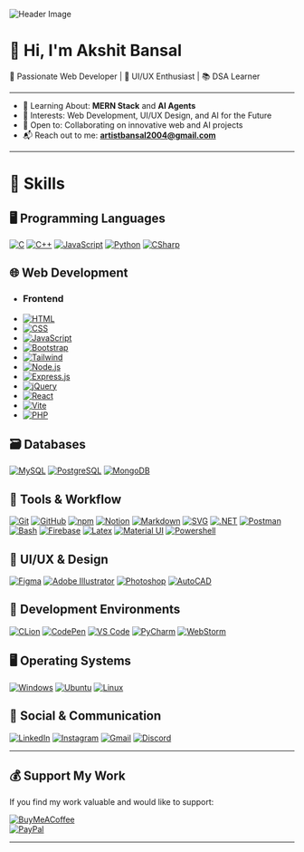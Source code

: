 ![Header Image](./GitHub%20Profile%20Header%20Image.png)

# 👋 Hi, I'm Akshit Bansal

🚀 Passionate Web Developer | 🎨 UI/UX Enthusiast | 📚 DSA Learner

---

- 🌱 Learning About: **MERN Stack** and **AI Agents**  
- 👀 Interests: Web Development, UI/UX Design, and AI for the Future  
- 🤝 Open to: Collaborating on innovative web and AI projects  
- 📬 Reach out to me: **artistbansal2004@gmail.com**

---

# 💼 Skills

## 🖥️ Programming Languages  
[![C](https://skillicons.dev/icons?i=c)]() 
[![C++](https://skillicons.dev/icons?i=cpp)]()
[![JavaScript](https://skillicons.dev/icons?i=js)]()
[![Python](https://skillicons.dev/icons?i=py)]()
[![CSharp](https://skillicons.dev/icons?i=cs)]()

## 🌐 Web Development
- ### Frontend
- [![HTML](https://skillicons.dev/icons?i=html)]()
- [![CSS](https://skillicons.dev/icons?i=css)]()
- [![JavaScript](https://skillicons.dev/icons?i=js)]()
- [![Bootstrap](https://skillicons.dev/icons?i=bootstrap)]()
- [![Tailwind](https://skillicons.dev/icons?i=tailwind)]()
- [![Node.js](https://skillicons.dev/icons?i=nodejs)]()
- [![Express.js](https://skillicons.dev/icons?i=express)]()
- [![jQuery](https://skillicons.dev/icons?i=jquery)]()
- [![React](https://skillicons.dev/icons?i=react)]()
- [![Vite](https://skillicons.dev/icons?i=vite)]()
- [![PHP](https://skillicons.dev/icons?i=php)]()

## 🗃️ Databases  
[![MySQL](https://skillicons.dev/icons?i=mysql)]()
[![PostgreSQL](https://skillicons.dev/icons?i=postgres)]()
[![MongoDB](https://skillicons.dev/icons?i=mongodb)]()

## 🔧 Tools & Workflow  
[![Git](https://skillicons.dev/icons?i=git)]()
[![GitHub](https://skillicons.dev/icons?i=github)]()
[![npm](https://skillicons.dev/icons?i=npm)]()
[![Notion](https://skillicons.dev/icons?i=notion)]()
[![Markdown](https://skillicons.dev/icons?i=md)]()
[![SVG](https://skillicons.dev/icons?i=svg)]()
[![.NET](https://skillicons.dev/icons?i=dotnet)]()
[![Postman](https://skillicons.dev/icons?i=postman)]()
[![Bash](https://skillicons.dev/icons?i=bash)]()
[![Firebase](https://skillicons.dev/icons?i=firebase)]()
[![Latex](https://skillicons.dev/icons?i=latex)]()
[![Material UI](https://skillicons.dev/icons?i=materialui)]()
[![Powershell](https://skillicons.dev/icons?i=powershell)]()


## 🎨 UI/UX & Design  
[![Figma](https://skillicons.dev/icons?i=figma)]()
[![Adobe Illustrator](https://skillicons.dev/icons?i=ai)]()
[![Photoshop](https://skillicons.dev/icons?i=ps)]()
[![AutoCAD](https://skillicons.dev/icons?i=autocad)]()

## 🧠 Development Environments  
[![CLion](https://skillicons.dev/icons?i=clion)]()
[![CodePen](https://skillicons.dev/icons?i=codepen)]()
[![VS Code](https://skillicons.dev/icons?i=vscode)]()
[![PyCharm](https://skillicons.dev/icons?i=pycharm)]()
[![WebStorm](https://skillicons.dev/icons?i=webstorm)]()

## 🖥️ Operating Systems  
[![Windows](https://skillicons.dev/icons?i=windows)]()
[![Ubuntu](https://skillicons.dev/icons?i=ubuntu)]()
[![Linux](https://skillicons.dev/icons?i=linux)]()

## 📡 Social & Communication  
[![LinkedIn](https://skillicons.dev/icons?i=linkedin)](https://www.linkedin.com/in/akshit-bansal11)
[![Instagram](https://skillicons.dev/icons?i=instagram)](https://www.instagram.com/akshit_bansal11)
[![Gmail](https://skillicons.dev/icons?i=gmail)](mailto:artistbansal2004@gmail.com)
[![Discord](https://skillicons.dev/icons?i=discord)](https://discord.com/users/akshit_bansal11)

---

## 💰 Support My Work

If you find my work valuable and would like to support:

[![BuyMeACoffee](https://img.shields.io/badge/Buy%20Me%20a%20Coffee-ffdd00?style=for-the-badge&logo=buy-me-a-coffee&logoColor=black)](https://buymeacoffee.com/akshit_bansal11)  
[![PayPal](https://img.shields.io/badge/PayPal-00457C?style=for-the-badge&logo=paypal&logoColor=white)](https://paypal.me/AkshitBansal141)

---
